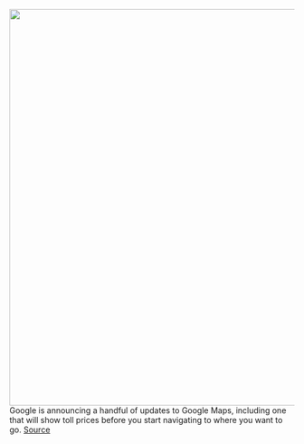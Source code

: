 <img src='https://cdn.vox-cdn.com/thumbor/8GI3BnnRW15bsSU-NBohi1xFrNw=/0x0:2040x1360/1200x800/filters:focal(857x517:1183x843)/cdn.vox-cdn.com/uploads/chorus_image/image/70712594/acastro_180427_1777_0003.0.jpg' width='700px' /><br/>
Google is announcing a handful of updates to Google Maps, including one that will show toll prices before you start navigating to where you want to go.
<a href='https://www.theverge.com/2022/4/5/23010726/google-maps-toll-cost-route-navigation-detail-traffic-lights-stop-signs'> Source <a/>